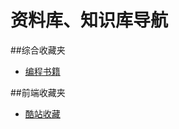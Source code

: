 资料库、知识库导航
==========
##综合收藏夹
* [编程书籍](https://github.com/cywcd/book/blob/master/free-programming-books-zh.md)

##前端收藏夹
* [酷站收藏](https://github.com/cywcd/book/blob/master/cool-site.md)
